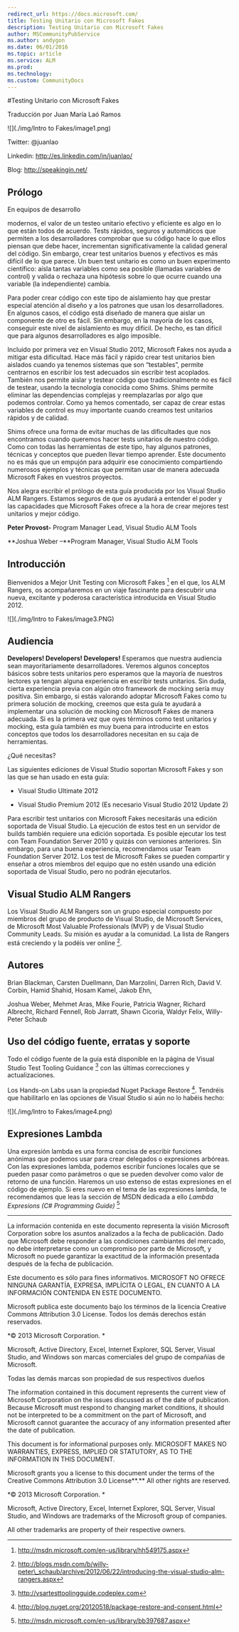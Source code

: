 ---redirect_url: https://docs.microsoft.com/
title: Testing Unitario con Microsoft Fakes
description: Testing Unitario con Microsoft Fakes
author: MSCommunityPubService
ms.author: andygon
ms.date: 06/01/2016
ms.topic: article
ms.service: ALM
ms.prod: 
ms.technology:
ms.custom: CommunityDocs
---

#Testing Unitario con Microsoft Fakes



Traducción por Juan María Laó Ramos

![](./img/Intro to Fakes/image1.png)
    

Twitter: @juanlao

Linkedin: <http://es.linkedin.com/in/juanlao/>

Blog: <http://speakingin.net/>

Prólogo 
--------

En equipos de desarrollo

modernos, el valor de un testeo unitario efectivo y eficiente es algo en
lo que están todos de acuerdo. Tests rápidos, seguros y automáticos que
permiten a los desarrolladores comprobar que su código hace lo que ellos
piensan que debe hacer, incrementan significativamente la calidad
general del código. Sin embargo, crear test unitarios buenos y efectivos
es más difícil de lo que parece. Un buen test unitario es como un buen
experimento científico: aísla tantas variables como sea posible
(llamadas variables de control) y valida o rechaza una hipótesis sobre
lo que ocurre cuando una variable (la independiente) cambia.

Para poder crear código con este tipo de aislamiento hay que prestar
especial atención al diseño y a los patrones que usan los
desarrolladores. En algunos casos, el código está diseñado de manera que
aislar un componente de otro es fácil. Sin embargo, en la mayoría de los
casos, conseguir este nivel de aislamiento es muy difícil. De hecho, es
tan difícil que para algunos desarrolladores es algo imposible.

Incluido por primera vez en Visual Studio 2012, Microsoft Fakes nos
ayuda a mitigar esta dificultad. Hace más fácil y rápido crear test
unitarios bien aislados cuando ya tenemos sistemas que son “testables”,
permite centrarnos en escribir los test adecuados sin escribir test
acoplados. También nos permite aislar y testear código que
tradicionalmente no es fácil de testear, usando la tecnología conocida
como Shims. Shims permite eliminar las dependencias complejas y
reemplazarlas por algo que podemos controlar. Como ya hemos comentado,
ser capaz de crear estas variables de control es muy importante cuando
creamos test unitarios rápidos y de calidad.

Shims ofrece una forma de evitar muchas de las dificultades que nos
encontramos cuando queremos hacer tests unitarios de nuestro código.
Como con todas las herramientas de este tipo, hay algunos patrones,
técnicas y conceptos que pueden llevar tiempo aprender. Este documento
no es más que un empujón para adquirir ese conocimiento compartiendo
numerosos ejemplos y técnicas que permitan usar de manera adecuada
Microsoft Fakes en vuestros proyectos.

Nos alegra escribir el prólogo de esta guía producida por los Visual
Studio ALM Rangers. Estamos seguros de que os ayudará a entender el
poder y las capacidades que Microsoft Fakes ofrece a la hora de crear
mejores test unitarios y mejor código.

**Peter Provost-** Program Manager Lead, Visual Studio ALM Tools

**Joshua Weber –**Program Manager, Visual Studio ALM Tools

Introducción 
-------------

Bienvenidos a Mejor Unit Testing con Microsoft Fakes [^1] en el que, los
ALM Rangers, os acompañaremos en un viaje fascinante para descubrir una
nueva, excitante y poderosa característica introducida en Visual Studio
2012.

![](./img/Intro to Fakes/image3.PNG)
    

Audiencia 
----------

**Developers! Developers! Developers!** Esperamos que nuestra audiencia
sean mayoritariamente desarrolladores. Veremos algunos conceptos básicos
sobre tests unitarios pero esperamos que la mayoría de nuestros lectores
ya tengan alguna experiencia en escribir tests unitarios. Sin duda,
cierta experiencia previa con algún otro framework de mocking sería muy
positiva. Sin embargo, si estás valorando adoptar Microsoft Fakes como
tu primera solución de mocking, creemos que esta guía te ayudará a
implementar una solución de mocking con Microsoft Fakes de manera
adecuada. Si es la primera vez que oyes términos como test unitarios y
mocking, esta guía también es muy buena para introducirte en estos
conceptos que todos los desarrolladores necesitan en su caja de
herramientas.

¿Qué necesitas?

Las siguientes ediciones de Visual Studio soportan Microsoft Fakes y son
las que se han usado en esta guía:

- Visual Studio Ultimate 2012

- Visual Studio Premium 2012 (Es necesario Visual Studio 2012 Update 2)

Para escribir test unitarios con Microsoft Fakes necesitarás una edición
soportada de Visual Studio. La ejecución de estos test en un servidor de
builds también requiere una edición soportada. Es posible ejecutar los
test con Team Foundation Server 2010 y quizás con versiones anteriores.
Sin embargo, para una buena experiencia, recomendamos usar Team
Foundation Server 2012. Los test de Microsoft Fakes se pueden compartir
y enseñar a otros miembros del equipo que no estén usando una edición
soportada de Visual Studio, pero no podrán ejecutarlos.

Visual Studio ALM Rangers 
--------------------------

Los Visual Studio ALM Rangers son un grupo especial compuesto por
miembros del grupo de producto de Visual Studio, de Microsoft Services,
de Microsoft Most Valuable Professionals (MVP) y de Visual Studio
Community Leads. Su misión es ayudar a la comunidad. La lista de Rangers
está creciendo y la podéis ver online [^2].

<span id="_Toc365014902" class="anchor"></span>

Autores 
--------

Brian Blackman, Carsten Duellmann, Dan Marzolini, Darren Rich, David V.
Corbin, Hamid Shahid, Hosam Kamel, Jakob Ehn,

Joshua Weber, Mehmet Aras, Mike Fourie, Patricia Wagner, Richard
Albrecht, Richard Fennell, Rob Jarratt, Shawn Cicoria, Waldyr Felix,
Willy-Peter Schaub

Uso del código fuente, erratas y soporte 
-----------------------------------------

Todo el código fuente de la guía está disponible en la página de Visual
Studio Test Tooling Guidance [^3] con las últimas correcciones y
actualizaciones.

Los Hands-on Labs usan la propiedad Nuget Package Restore [^4]. Tendréis
que habilitarlo en las opciones de Visual Studio si aún no lo habéis
hecho:

![](./img/Intro to Fakes/image4.png)
    

Expresiones Lambda 
-------------------

Una expresión lambda es una forma concisa de escribir funciones anónimas
que podemos usar para crear delegados o expresiones arbóreas. Con las
expresiones lambda, podemos escribir funciones locales que se pueden
pasar como parámetros o que se pueden devolver como valor de retorno de
una función. Haremos un uso extenso de estas expresiones en el código de
ejemplo. Si eres nuevo en el tema de las expresiones lambda, te
recomendamos que leas la sección de MSDN dedicada a ello *Lambda
Expresions (C\# Programming Guide)* [^5]

-------------------------------
La información contenida en este documento representa la visión
Microsoft Corporation sobre los asuntos analizados a la fecha de
publicación. Dado que Microsoft debe responder a las condiciones
cambiantes del mercado, no debe interpretarse como un compromiso por
parte de Microsoft, y Microsoft no puede garantizar la exactitud de la
información presentada después de la fecha de publicación.

Este documento es sólo para fines informativos. MICROSOFT NO OFRECE
NINGUNA GARANTÍA, EXPRESA, IMPLÍCITA O LEGAL, EN CUANTO A LA INFORMACIÓN
CONTENIDA EN ESTE DOCUMENTO.

Microsoft publica este documento bajo los términos de la licencia
Creative Commons Attribution 3.0 License. Todos los demás derechos están
reservados.

*© 2013 Microsoft Corporation. *

Microsoft, Active Directory, Excel, Internet Explorer, SQL Server,
Visual Studio, and Windows son marcas comerciales del grupo de compañías
de Microsoft.

Todas las demás marcas son propiedad de sus respectivos dueños

The information contained in this document represents the current view
of Microsoft Corporation on the issues discussed as of the date of
publication. Because Microsoft must respond to changing market
conditions, it should not be interpreted to be a commitment on the part
of Microsoft, and Microsoft cannot guarantee the accuracy of any
information presented after the date of publication.

This document is for informational purposes only. MICROSOFT MAKES NO
WARRANTIES, EXPRESS, IMPLIED OR STATUTORY, AS TO THE INFORMATION IN THIS
DOCUMENT.

Microsoft grants you a license to this document under the terms of the
Creative Commons Attribution 3.0 License**.** All other rights are
reserved.

*© 2013 Microsoft Corporation. *

Microsoft, Active Directory, Excel, Internet Explorer, SQL Server,
Visual Studio, and Windows are trademarks of the Microsoft group of
companies.

All other trademarks are property of their respective owners.


[^1]: http://msdn.microsoft.com/en-us/library/hh549175.aspx

[^2]: http://blogs.msdn.com/b/willy-peter\_schaub/archive/2012/06/22/introducing-the-visual-studio-alm-rangers.aspx

[^3]: http://vsartesttoolingguide.codeplex.com

[^4]: http://blog.nuget.org/20120518/package-restore-and-consent.html

[^5]: http://msdn.microsoft.com/en-us/library/bb397687.aspx




